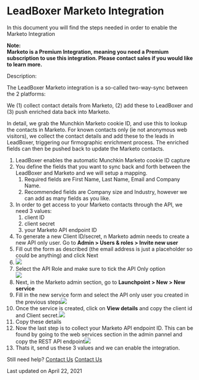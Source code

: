 # LeadBoxer Marketo Integration

In this document you will find the steps needed in order to enable the Marketo Integration

**Note:**\
**Marketo is a Premium Integration, meaning you need a Premium subscription to use this integration. Please contact sales if you would like to learn more.**

Description:

The LeadBoxer Marketo integration is a so-called two-way-sync between the 2 platforms:

We (1) collect contact details from Marketo, (2) add these to LeadBoxer and (3) push enriched data back into Marketo.

In detail, we grab the Munchkin Marketo cookie ID, and use this to lookup the contacts in Marketo. For known contacts only (ie not anonymous web visitors), we collect the contact details and add these to the leads in LeadBoxer, triggering our firmographic enrichment process. The enriched fields can then be pushed back to update the Marketo contacts.

1. LeadBoxer enables the automatic Munchkin Marketo cookie ID capture
2. You define the fields that you want to sync back and forth between the LeadBoxer and Marketo and we will setup a mapping.
   1. Required fields are First Name, Last Name, Email and Company Name.
   2. Recommended fields are Company size and Industry, however we can add as many fields as you like.
3. In order to get access to your Marketo contacts through the API, we need 3 values:
   1. client ID
   2. client secret
   3. your Marketo API endpoint ID
4. To generate a new Client ID/secret, n Marketo admin needs to create a new API only user. Go to **Admin > Users & roles > Invite new user**
5. Fill out the form as described (the email address is just a placeholder so could be anything) and click Next
6. ![](https://d33v4339jhl8k0.cloudfront.net/docs/assets/565e1cb7c697915b26a5c214/images/608160b78996210f18bd5f85/file-hYnemiYJf5.png)
7. Select the API Role and make sure to tick the API Only option\
   ![](https://d33v4339jhl8k0.cloudfront.net/docs/assets/565e1cb7c697915b26a5c214/images/60815cb53149d33a19c6f5f8/file-FXgvWisaiw.png)
8. Next, in the Marketo admin section, go to **Launchpoint > New > New service**
9. Fill in the new service form and select the API only user you created in the previous steps![](https://d33v4339jhl8k0.cloudfront.net/docs/assets/565e1cb7c697915b26a5c214/images/608161703149d33a19c6f61c/file-bgbr0golja.png)
10. Once the service is created, click on **View details** and copy the client id and Client secret.![](https://d33v4339jhl8k0.cloudfront.net/docs/assets/565e1cb7c697915b26a5c214/images/6081626ff8c0ef2d98df50e9/file-CzHid51vbq.png)
11. Copy these details&#x20;
12. Now the last step is to collect your Marketo API endpoint ID. This can be found by going to the web services section in the admin pannel and copy the REST API endpoint![](https://d33v4339jhl8k0.cloudfront.net/docs/assets/565e1cb7c697915b26a5c214/images/608164d78af76a714bfd9d86/file-r43GFv9hpR.png)
13. Thats it, send us these 3 values and we can enable the integration.

Still need help? [Contact Us](broken-reference) [Contact Us](broken-reference)

Last updated on April 22, 2021
